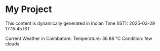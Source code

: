 # My Project

This content is dynamically generated in Indian Time (IST): 2025-03-29 17:15:45 IST


Current Weather in Coimbatore:
Temperature: 36.88 °C
Condition: few clouds
